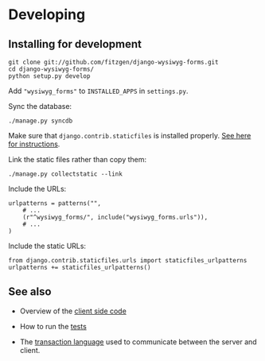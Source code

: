 # Developing

## Installing for development

    git clone git://github.com/fitzgen/django-wysiwyg-forms.git
    cd django-wysiwyg-forms/
    python setup.py develop

Add `"wysiwyg_forms"` to `INSTALLED_APPS` in `settings.py`.

Sync the database:

    ./manage.py syncdb

Make sure that `django.contrib.staticfiles` is installed
properly. [See here for instructions](https://docs.djangoproject.com/en/dev/howto/static-files/).

Link the static files rather than copy them:

    ./manage.py collectstatic --link

Include the URLs:

    urlpatterns = patterns("",
        # ...
        (r"^wysiwyg_forms/", include("wysiwyg_forms.urls")),
        # ...
    )

Include the static URLs:

    from django.contrib.staticfiles.urls import staticfiles_urlpatterns
    urlpatterns += staticfiles_urlpatterns()

## See also

* Overview of the [client side code](./client-side-code.md)

* How to run the [tests](./testing.md)

* The [transaction language](./transactions.md) used to communicate between the
  server and client.

